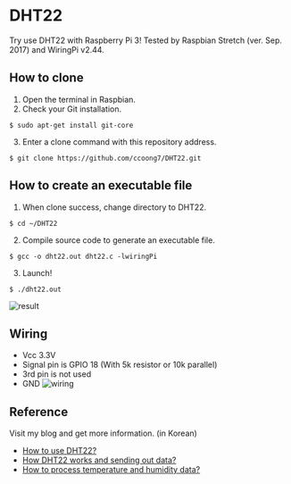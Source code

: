 # DHT22
Try use DHT22 with Raspberry Pi 3! Tested by Raspbian Stretch (ver. Sep. 2017) and WiringPi v2.44.

## How to clone
1. Open the terminal in Raspbian.
2. Check your Git installation.
```
$ sudo apt-get install git-core
```
3. Enter a clone command with this repository address.
```
$ git clone https://github.com/ccoong7/DHT22.git
```

## How to create an executable file
1. When clone success, change directory to DHT22.
```
$ cd ~/DHT22
```
2. Compile source code to generate an executable file.
```
$ gcc -o dht22.out dht22.c -lwiringPi
```
3. Launch!
```
$ ./dht22.out
```
![result](/resources/dht22_result.png)

## Wiring
- Vcc 3.3V
- Signal pin is GPIO 18 (With 5k resistor or 10k parallel)
- 3rd pin is not used
- GND
![wiring](/resources/dht22_wiring.png)

## Reference
Visit my blog and get more information. (in Korean)
- [How to use DHT22?](http://blog.naver.com/ccoong7/221119421273)
- [How DHT22 works and sending out data?](http://blog.naver.com/ccoong7/221119937010)
- [How to process temperature and humidity data?](http://blog.naver.com/ccoong7/221120199514)